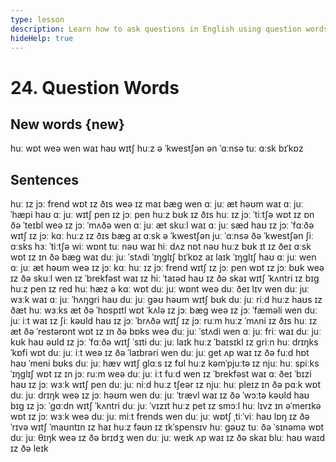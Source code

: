```yaml
---
type: lesson
description: Learn how to ask questions in English using question words: who, what, where, when, why, how, which, whose.
hideHelp: true
---
```


# 24. Question Words

## New words {new}

huː
wɒt
weə
wen
waɪ
haʊ
wɪtʃ
huːz
ə ˈkwestʃən
ən ˈɑːnsə
tuː ɑːsk
bɪˈkɒz

## Sentences

huː ɪz jɔː frend
wɒt ɪz ðɪs
weə ɪz maɪ bæɡ
wen ɑː juː æt həʊm
waɪ ɑː juː ˈhæpi
haʊ ɑː juː
wɪtʃ pen ɪz jɔː pen
huːz bʊk ɪz ðɪs
huː ɪz jɔː ˈtiːtʃə
wɒt ɪz ɒn ðə ˈteɪbl
weə ɪz jɔː ˈmʌðə
wen ɑː juː æt skuːl
waɪ ɑː juː sæd
haʊ ɪz jɔː ˈfɑːðə
wɪtʃ ɪz jɔː kɑː
huːz ɪz ðɪs bæɡ
aɪ ɑːsk ə ˈkwestʃən
juː ˈɑːnsə ðə ˈkwestʃən
ʃiː ɑːsks hɜː ˈtiːtʃə
wiː wɒnt tuː nəʊ waɪ
hiː dʌz nɒt nəʊ huːz bʊk ɪt ɪz
ðeɪ ɑːsk wɒt ɪz ɪn ðə bæɡ
waɪ duː juː ˈstʌdi ˈɪŋɡlɪʃ
bɪˈkɒz aɪ laɪk ˈɪŋɡlɪʃ
haʊ ɑː juː
wen ɑː juː æt həʊm
weə ɪz jɔː kɑː
huː ɪz jɔː frend
wɪtʃ ɪz jɔː pen
wɒt ɪz jɔː bʊk
weə ɪz ðə skuːl
wen ɪz ˈbrekfəst
waɪ ɪz hiː ˈtaɪəd
haʊ ɪz ðə skaɪ
wɪtʃ ˈkʌntri ɪz bɪɡ
huːz pen ɪz red
huː hæz ə kɑː
wɒt duː juː wɒnt
weə duː ðeɪ lɪv
wen duː juː wɜːk
waɪ ɑː juː ˈhʌŋɡri
haʊ duː juː ɡəʊ həʊm
wɪtʃ bʊk duː juː riːd
huːz haʊs ɪz ðæt
huː wɜːks æt ðə ˈhɒspɪtl
wɒt ˈkʌlə ɪz jɔː bæɡ
weə ɪz jɔː ˈfæməli
wen duː juː iːt
waɪ ɪz ʃiː kəʊld
haʊ ɪz jɔː ˈbrʌðə
wɪtʃ ɪz jɔː ruːm
huːz ˈmʌni ɪz ðɪs
huː ɪz æt ðə ˈrestərɒnt
wɒt ɪz ɪn ðə bɒks
weə duː juː ˈstʌdi
wen ɑː juː friː
waɪ duː juː kʊk
haʊ əʊld ɪz jɔː ˈfɑːðə
wɪtʃ ˈsɪti duː juː laɪk
huːz ˈbaɪsɪkl ɪz ɡriːn
huː drɪŋks ˈkɒfi
wɒt duː juː iːt
weə ɪz ðə ˈlaɪbrəri
wen duː juː ɡet ʌp
waɪ ɪz ðə fuːd hɒt
haʊ ˈmeni bʊks duː juː hæv
wɪtʃ ɡlɑːs ɪz fʊl
huːz kəmˈpjuːtə ɪz njuː
huː spiːks ˈɪŋɡlɪʃ
wɒt ɪz ɪn jɔː ruːm
weə duː juː iːt fuːd
wen ɪz ˈbrekfəst
waɪ ɑː ðeɪ ˈbɪzi
haʊ ɪz jɔː wɜːk
wɪtʃ pen duː juː niːd
huːz tʃeər ɪz njuː
huː pleɪz ɪn ðə pɑːk
wɒt duː juː drɪŋk
weə ɪz jɔː həʊm
wen duː juː ˈtrævl
waɪ ɪz ðə ˈwɔːtə kəʊld
haʊ bɪɡ ɪz jɔː ˈɡɑːdn
wɪtʃ ˈkʌntri duː juː ˈvɪzɪt
huːz pet ɪz smɔːl
huː lɪvz ɪn əˈmerɪkə
wɒt ɪz jɔː wɜːk
weə duː juː miːt frends
wen duː juː wɒtʃ ˌtiːˈviː
haʊ lɒŋ ɪz ðə ˈrɪvə
wɪtʃ ˈmaʊntɪn ɪz haɪ
huːz fəʊn ɪz ɪkˈspensɪv
huː ɡəʊz tuː ðə ˈsɪnəmə
wɒt duː juː θɪŋk
weə ɪz ðə brɪdʒ
wen duː juː weɪk ʌp
waɪ ɪz ðə skaɪ bluː
haʊ waɪd ɪz ðə leɪk
